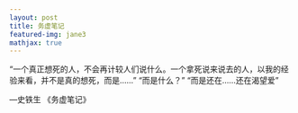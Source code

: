 ```yaml
---
layout: post
title: 务虚笔记
featured-img: jane3
mathjax: true
---
```


“一个真正想死的人，不会再计较人们说什么。一个拿死说来说去的人，以我的经验来看，并不是真的想死，而是……”
 “而是什么？” 
“而是还在……还在渴望爱” 

—史铁生 《务虚笔记》